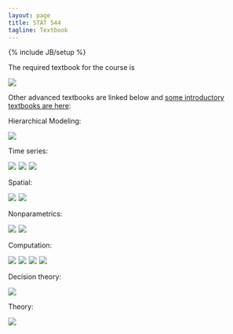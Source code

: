 ```yaml
---
layout: page
title: STAT 544
tagline: Textbook
---
```

{% include JB/setup %}

The required textbook for the course is 

<a href="http://www.amazon.com/gp/product/1439840954/ref=as_li_tl?ie=UTF8&camp=1789&creative=390957&creativeASIN=1439840954&linkCode=as2&tag=jarnieassprod-20&linkId=3HFCNUPX52YW2EVV"><img border="0" src="http://ws-na.amazon-adsystem.com/widgets/q?_encoding=UTF8&ASIN=1439840954&Format=_SL110_&ID=AsinImage&MarketPlace=US&ServiceVersion=20070822&WS=1&tag=jarnieassprod-20" ></a><img src="http://ir-na.amazon-adsystem.com/e/ir?t=jarnieassprod-20&l=as2&o=1&a=1439840954" width="1" height="1" border="0" alt="" style="border:none !important; margin:0px !important;" />

Other advanced textbooks are linked below and [some introductory textbooks are here](../stat544/textbook.html): 

Hierarchical Modeling:

<a rel="nofollow" href="http://www.amazon.com/gp/product/1439819173/ref=as_li_tl?ie=UTF8&camp=1789&creative=390957&creativeASIN=1439819173&linkCode=as2&tag=jarnieassprod-20&linkId=GSHCACNR66N45RKN"><img border="0" src="http://ws-na.amazon-adsystem.com/widgets/q?_encoding=UTF8&ASIN=1439819173&Format=_SL110_&ID=AsinImage&MarketPlace=US&ServiceVersion=20070822&WS=1&tag=jarnieassprod-20" ></a><img src="http://ir-na.amazon-adsystem.com/e/ir?t=jarnieassprod-20&l=as2&o=1&a=1439819173" width="1" height="1" border="0" alt="" style="border:none !important; margin:0px !important;" />



Time series:

<a href="http://www.amazon.com/gp/product/0387772375/ref=as_li_tl?ie=UTF8&camp=1789&creative=390957&creativeASIN=0387772375&linkCode=as2&tag=jarnieassprod-20&linkId=HNQKY6TEE3CQUNWW"><img border="0" src="http://ws-na.amazon-adsystem.com/widgets/q?_encoding=UTF8&ASIN=0387772375&Format=_SL110_&ID=AsinImage&MarketPlace=US&ServiceVersion=20070822&WS=1&tag=jarnieassprod-20" ></a><img src="http://ir-na.amazon-adsystem.com/e/ir?t=jarnieassprod-20&l=as2&o=1&a=0387772375" width="1" height="1" border="0" alt="" style="border:none !important; margin:0px !important;" />
<a href="http://www.amazon.com/gp/product/1420093363/ref=as_li_tl?ie=UTF8&camp=1789&creative=390957&creativeASIN=1420093363&linkCode=as2&tag=jarnieassprod-20&linkId=U6QR3AJUXZEDF7WE"><img border="0" src="http://ws-na.amazon-adsystem.com/widgets/q?_encoding=UTF8&ASIN=1420093363&Format=_SL110_&ID=AsinImage&MarketPlace=US&ServiceVersion=20070822&WS=1&tag=jarnieassprod-20" ></a><img src="http://ir-na.amazon-adsystem.com/e/ir?t=jarnieassprod-20&l=as2&o=1&a=1420093363" width="1" height="1" border="0" alt="" style="border:none !important; margin:0px !important;" />
<a href="http://www.amazon.com/gp/product/1475770987/ref=as_li_tl?ie=UTF8&camp=1789&creative=390957&creativeASIN=1475770987&linkCode=as2&tag=jarnieassprod-20&linkId=3KLDSKSK6JBMSIFB"><img border="0" src="http://ws-na.amazon-adsystem.com/widgets/q?_encoding=UTF8&ASIN=1475770987&Format=_SL110_&ID=AsinImage&MarketPlace=US&ServiceVersion=20070822&WS=1&tag=jarnieassprod-20" ></a><img src="http://ir-na.amazon-adsystem.com/e/ir?t=jarnieassprod-20&l=as2&o=1&a=1475770987" width="1" height="1" border="0" alt="" style="border:none !important; margin:0px !important;" />

Spatial:

<a href="http://www.amazon.com/gp/product/1439819173/ref=as_li_tl?ie=UTF8&camp=1789&creative=390957&creativeASIN=1439819173&linkCode=as2&tag=jarnieassprod-20&linkId=A3MDJX5QFRT6DYXV"><img border="0" src="http://ws-na.amazon-adsystem.com/widgets/q?_encoding=UTF8&ASIN=1439819173&Format=_SL110_&ID=AsinImage&MarketPlace=US&ServiceVersion=20070822&WS=1&tag=jarnieassprod-20" ></a><img src="http://ir-na.amazon-adsystem.com/e/ir?t=jarnieassprod-20&l=as2&o=1&a=1439819173" width="1" height="1" border="0" alt="" style="border:none !important; margin:0px !important;" />
<a href="http://www.amazon.com/gp/product/0471692743/ref=as_li_tl?ie=UTF8&camp=1789&creative=390957&creativeASIN=0471692743&linkCode=as2&tag=jarnieassprod-20&linkId=AOOHQOWAKW7FLVTS"><img border="0" src="http://ws-na.amazon-adsystem.com/widgets/q?_encoding=UTF8&ASIN=0471692743&Format=_SL110_&ID=AsinImage&MarketPlace=US&ServiceVersion=20070822&WS=1&tag=jarnieassprod-20" ></a><img src="http://ir-na.amazon-adsystem.com/e/ir?t=jarnieassprod-20&l=as2&o=1&a=0471692743" width="1" height="1" border="0" alt="" style="border:none !important; margin:0px !important;" />

Nonparametrics:

<a href="http://www.amazon.com/gp/product/0521513464/ref=as_li_tl?ie=UTF8&camp=1789&creative=390957&creativeASIN=0521513464&linkCode=as2&tag=jarnieassprod-20&linkId=HC74OR7IHGQFFCYV"><img border="0" src="http://ws-na.amazon-adsystem.com/widgets/q?_encoding=UTF8&ASIN=0521513464&Format=_SL110_&ID=AsinImage&MarketPlace=US&ServiceVersion=20070822&WS=1&tag=jarnieassprod-20" ></a><img src="http://ir-na.amazon-adsystem.com/e/ir?t=jarnieassprod-20&l=as2&o=1&a=0521513464" width="1" height="1" border="0" alt="" style="border:none !important; margin:0px !important;" />
<a href="http://www.amazon.com/gp/product/0387955372/ref=as_li_tl?ie=UTF8&camp=1789&creative=390957&creativeASIN=0387955372&linkCode=as2&tag=jarnieassprod-20&linkId=FALI3C2QS2PHB3XI"><img border="0" src="http://ws-na.amazon-adsystem.com/widgets/q?_encoding=UTF8&ASIN=0387955372&Format=_SL110_&ID=AsinImage&MarketPlace=US&ServiceVersion=20070822&WS=1&tag=jarnieassprod-20" ></a><img src="http://ir-na.amazon-adsystem.com/e/ir?t=jarnieassprod-20&l=as2&o=1&a=0387955372" width="1" height="1" border="0" alt="" style="border:none !important; margin:0px !important;" />

Computation:

<a href="http://www.amazon.com/gp/product/0387212396/ref=as_li_tl?ie=UTF8&camp=1789&creative=390957&creativeASIN=0387212396&linkCode=as2&tag=jarnieassprod-20&linkId=ZUFCE67LF4N2JMH4"><img border="0" src="http://ws-na.amazon-adsystem.com/widgets/q?_encoding=UTF8&ASIN=0387212396&Format=_SL110_&ID=AsinImage&MarketPlace=US&ServiceVersion=20070822&WS=1&tag=jarnieassprod-20" ></a><img src="http://ir-na.amazon-adsystem.com/e/ir?t=jarnieassprod-20&l=as2&o=1&a=0387212396" width="1" height="1" border="0" alt="" style="border:none !important; margin:0px !important;" />
<a href="http://www.amazon.com/gp/product/1584885874/ref=as_li_tl?ie=UTF8&camp=1789&creative=390957&creativeASIN=1584885874&linkCode=as2&tag=jarnieassprod-20&linkId=VBM6RD5CU7YSL4CJ"><img border="0" src="http://ws-na.amazon-adsystem.com/widgets/q?_encoding=UTF8&ASIN=1584885874&Format=_SL110_&ID=AsinImage&MarketPlace=US&ServiceVersion=20070822&WS=1&tag=jarnieassprod-20" ></a><img src="http://ir-na.amazon-adsystem.com/e/ir?t=jarnieassprod-20&l=as2&o=1&a=1584885874" width="1" height="1" border="0" alt="" style="border:none !important; margin:0px !important;" />
<a href="http://www.amazon.com/gp/product/1420079417/ref=as_li_tl?ie=UTF8&camp=1789&creative=390957&creativeASIN=1420079417&linkCode=as2&tag=jarnieassprod-20&linkId=SDVG6NEYUWVZRSTC"><img border="0" src="http://ws-na.amazon-adsystem.com/widgets/q?_encoding=UTF8&ASIN=1420079417&Format=_SL110_&ID=AsinImage&MarketPlace=US&ServiceVersion=20070822&WS=1&tag=jarnieassprod-20" ></a><img src="http://ir-na.amazon-adsystem.com/e/ir?t=jarnieassprod-20&l=as2&o=1&a=1420079417" width="1" height="1" border="0" alt="" style="border:none !important; margin:0px !important;" />
<a href="http://www.amazon.com/gp/product/0387951466/ref=as_li_tl?ie=UTF8&camp=1789&creative=390957&creativeASIN=0387951466&linkCode=as2&tag=jarnieassprod-20&linkId=65S3VJQNGID3LBPG"><img border="0" src="http://ws-na.amazon-adsystem.com/widgets/q?_encoding=UTF8&ASIN=0387951466&Format=_SL110_&ID=AsinImage&MarketPlace=US&ServiceVersion=20070822&WS=1&tag=jarnieassprod-20" ></a><img src="http://ir-na.amazon-adsystem.com/e/ir?t=jarnieassprod-20&l=as2&o=1&a=0387951466" width="1" height="1" border="0" alt="" style="border:none !important; margin:0px !important;" />

Decision theory:

<a href="http://www.amazon.com/gp/product/1441930744/ref=as_li_tl?ie=UTF8&camp=1789&creative=390957&creativeASIN=1441930744&linkCode=as2&tag=jarnieassprod-20&linkId=QQNRN5CTHHNJ24ZG"><img border="0" src="http://ws-na.amazon-adsystem.com/widgets/q?_encoding=UTF8&ASIN=1441930744&Format=_SL110_&ID=AsinImage&MarketPlace=US&ServiceVersion=20070822&WS=1&tag=jarnieassprod-20" ></a><img src="http://ir-na.amazon-adsystem.com/e/ir?t=jarnieassprod-20&l=as2&o=1&a=1441930744" width="1" height="1" border="0" alt="" style="border:none !important; margin:0px !important;" />

Theory:

<a href="http://www.amazon.com/gp/product/047149464X/ref=as_li_tl?ie=UTF8&camp=1789&creative=390957&creativeASIN=047149464X&linkCode=as2&tag=jarnieassprod-20&linkId=R3IH6W6K7LEXHMAT"><img border="0" src="http://ws-na.amazon-adsystem.com/widgets/q?_encoding=UTF8&ASIN=047149464X&Format=_SL110_&ID=AsinImage&MarketPlace=US&ServiceVersion=20070822&WS=1&tag=jarnieassprod-20" ></a><img src="http://ir-na.amazon-adsystem.com/e/ir?t=jarnieassprod-20&l=as2&o=1&a=047149464X" width="1" height="1" border="0" alt="" style="border:none !important; margin:0px !important;" />
